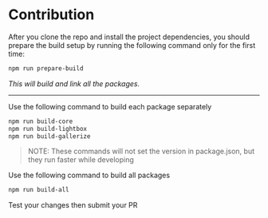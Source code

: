 # Contribution

After you clone the repo and install the project dependencies, you should prepare the build setup by running the following command only for the first time:

```bash
npm run prepare-build
```

*This will build and link all the packages.*

***

Use the following command to build each package separately

```bash
npm run build-core
npm run build-lightbox
npm run build-gallerize
```

 > NOTE:  These commands will not set the version in package.json, but they run faster while developing

Use the following command to build all packages

```bash
npm run build-all
```

Test your changes then submit your PR
